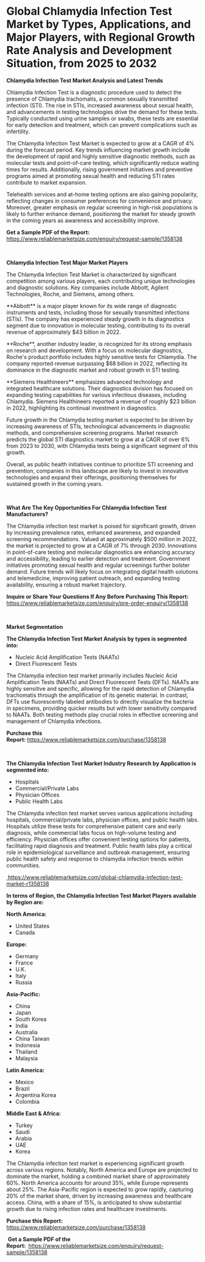 <p><h1>Global Chlamydia Infection Test Market by Types, Applications, and Major Players, with Regional Growth Rate Analysis and Development Situation, from 2025 to 2032</h1></p><p><strong>Chlamydia Infection Test Market Analysis and Latest Trends</strong></p>
<p><p>Chlamydia Infection Test is a diagnostic procedure used to detect the presence of Chlamydia trachomatis, a common sexually transmitted infection (STI). The rise in STIs, increased awareness about sexual health, and advancements in testing technologies drive the demand for these tests. Typically conducted using urine samples or swabs, these tests are essential for early detection and treatment, which can prevent complications such as infertility.</p><p>The Chlamydia Infection Test Market is expected to grow at a CAGR of 4% during the forecast period. Key trends influencing market growth include the development of rapid and highly sensitive diagnostic methods, such as molecular tests and point-of-care testing, which significantly reduce waiting times for results. Additionally, rising government initiatives and preventive programs aimed at promoting sexual health and reducing STI rates contribute to market expansion.</p><p>Telehealth services and at-home testing options are also gaining popularity, reflecting changes in consumer preferences for convenience and privacy. Moreover, greater emphasis on regular screening in high-risk populations is likely to further enhance demand, positioning the market for steady growth in the coming years as awareness and accessibility improve.</p></p>
<p><strong>Get a Sample PDF of the Report:&nbsp;</strong> <a href="https://www.reliablemarketsize.com/enquiry/request-sample/1358138?utm_campaign=2782&utm_medium=2&utm_source=Github&utm_content=ia&utm_term=12042025&utm_id=chlamydia-infection-test">https://www.reliablemarketsize.com/enquiry/request-sample/1358138</a></p>
<p>&nbsp;</p>
<p><strong>Chlamydia Infection Test Major Market Players</strong></p>
<p><p>The Chlamydia Infection Test Market is characterized by significant competition among various players, each contributing unique technologies and diagnostic solutions. Key companies include Abbott, Agilent Technologies, Roche, and Siemens, among others.</p><p>**Abbott** is a major player known for its wide range of diagnostic instruments and tests, including those for sexually transmitted infections (STIs). The company has experienced steady growth in its diagnostics segment due to innovation in molecular testing, contributing to its overall revenue of approximately $43 billion in 2022.</p><p>**Roche**, another industry leader, is recognized for its strong emphasis on research and development. With a focus on molecular diagnostics, Roche's product portfolio includes highly sensitive tests for Chlamydia. The company reported revenue surpassing $68 billion in 2022, reflecting its dominance in the diagnostic market and robust growth in STI testing.</p><p>**Siemens Healthineers** emphasizes advanced technology and integrated healthcare solutions. Their diagnostics division has focused on expanding testing capabilities for various infectious diseases, including Chlamydia. Siemens Healthineers reported a revenue of roughly $23 billion in 2022, highlighting its continual investment in diagnostics.</p><p>Future growth in the Chlamydia testing market is expected to be driven by increasing awareness of STIs, technological advancements in diagnostic methods, and comprehensive screening programs. Market research predicts the global STI diagnostics market to grow at a CAGR of over 6% from 2023 to 2030, with Chlamydia tests being a significant segment of this growth.</p><p>Overall, as public health initiatives continue to prioritize STI screening and prevention, companies in this landscape are likely to invest in innovative technologies and expand their offerings, positioning themselves for sustained growth in the coming years.</p></p>
<p>&nbsp;</p>
<p><strong>What Are The Key Opportunities For Chlamydia Infection Test Manufacturers?</strong></p>
<p><p>The Chlamydia infection test market is poised for significant growth, driven by increasing prevalence rates, enhanced awareness, and expanded screening recommendations. Valued at approximately $500 million in 2022, the market is projected to grow at a CAGR of 7% through 2030. Innovations in point-of-care testing and molecular diagnostics are enhancing accuracy and accessibility, leading to earlier detection and treatment. Government initiatives promoting sexual health and regular screenings further bolster demand. Future trends will likely focus on integrating digital health solutions and telemedicine, improving patient outreach, and expanding testing availability, ensuring a robust market trajectory.</p></p>
<p><strong>Inquire or Share Your Questions If Any Before Purchasing This Report:</strong> <a href="https://www.reliablemarketsize.com/enquiry/pre-order-enquiry/1358138?utm_campaign=2782&utm_medium=2&utm_source=Github&utm_content=ia&utm_term=12042025&utm_id=chlamydia-infection-test">https://www.reliablemarketsize.com/enquiry/pre-order-enquiry/1358138</a></p>
<p>&nbsp;</p>
<p><strong>Market Segmentation</strong></p>
<p><strong>The Chlamydia Infection Test Market Analysis by types is segmented into:</strong></p>
<p><ul><li>Nucleic Acid Amplification Tests (NAATs)</li><li>Direct Fluorescent Tests</li></ul></p>
<p><p>The Chlamydia infection test market primarily includes Nucleic Acid Amplification Tests (NAATs) and Direct Fluorescent Tests (DFTs). NAATs are highly sensitive and specific, allowing for the rapid detection of Chlamydia trachomatis through the amplification of its genetic material. In contrast, DFTs use fluorescently labeled antibodies to directly visualize the bacteria in specimens, providing quicker results but with lower sensitivity compared to NAATs. Both testing methods play crucial roles in effective screening and management of Chlamydia infections.</p></p>
<p><strong>Purchase this Report:&nbsp;</strong><a href="https://www.reliablemarketsize.com/purchase/1358138?utm_campaign=2782&utm_medium=2&utm_source=Github&utm_content=ia&utm_term=12042025&utm_id=chlamydia-infection-test">https://www.reliablemarketsize.com/purchase/1358138</a></p>
<p>&nbsp;</p>
<p><strong>The Chlamydia Infection Test Market Industry Research by Application is segmented into:</strong></p>
<p><ul><li>Hospitals</li><li>Commercial/Private Labs</li><li>Physician Offices</li><li>Public Health Labs</li></ul></p>
<p><p>The Chlamydia infection test market serves various applications including hospitals, commercial/private labs, physician offices, and public health labs. Hospitals utilize these tests for comprehensive patient care and early diagnosis, while commercial labs focus on high-volume testing and efficiency. Physician offices offer convenient testing options for patients, facilitating rapid diagnosis and treatment. Public health labs play a critical role in epidemiological surveillance and outbreak management, ensuring public health safety and response to chlamydia infection trends within communities.</p></p>
<p><a href="https://www.reliablemarketsize.com/global-chlamydia-infection-test-market-r1358138?utm_campaign=2782&utm_medium=2&utm_source=Github&utm_content=ia&utm_term=12042025&utm_id=chlamydia-infection-test">&nbsp;https://www.reliablemarketsize.com/global-chlamydia-infection-test-market-r1358138</a></p>
<p><strong>In terms of Region, the Chlamydia Infection Test Market Players available by Region are:</strong></p>
<p>
    <p> <strong> North America: </strong>
        <ul>
            <li>United States</li>
            <li>Canada</li>
        </ul>
        </p> 
    <p> <strong> Europe: </strong>
        <ul>
            <li>Germany</li>
            <li>France</li>
            <li>U.K.</li>
            <li>Italy</li>
            <li>Russia</li>
        </ul>
        </p> 
    <p> <strong> Asia-Pacific: </strong>
        <ul>
            <li>China</li>
            <li>Japan</li>
            <li>South Korea</li>
            <li>India</li>
            <li>Australia</li>
            <li>China Taiwan</li>
            <li>Indonesia</li>
            <li>Thailand</li>
            <li>Malaysia</li>
        </ul>
        </p> 
    <p> <strong> Latin America: </strong>
        <ul>
            <li>Mexico</li>
            <li>Brazil</li>
            <li>Argentina Korea</li>
            <li>Colombia</li>
        </ul>
        </p> 
    <p> <strong> Middle East & Africa: </strong>
        <ul>
            <li>Turkey</li>
            <li>Saudi</li>
            <li>Arabia</li>
            <li>UAE</li>
            <li>Korea</li>
        </ul>
    </p>
    </p>
<p><p>The Chlamydia infection test market is experiencing significant growth across various regions. Notably, North America and Europe are projected to dominate the market, holding a combined market share of approximately 60%. North America accounts for around 35%, while Europe represents about 25%. The Asia-Pacific region is expected to grow rapidly, capturing 20% of the market share, driven by increasing awareness and healthcare access. China, with a share of 15%, is anticipated to show substantial growth due to rising infection rates and healthcare investments.</p></p>
<p><strong>Purchase this Report: </strong><a href="https://www.reliablemarketsize.com/purchase/1358138?utm_campaign=2782&utm_medium=2&utm_source=Github&utm_content=ia&utm_term=12042025&utm_id=chlamydia-infection-test">https://www.reliablemarketsize.com/purchase/1358138</a></p>
<p>&nbsp;<strong>Get a Sample PDF of the Report:&nbsp;&nbsp;</strong><a href="https://www.reliablemarketsize.com/enquiry/request-sample/1358138?utm_campaign=2782&utm_medium=2&utm_source=Github&utm_content=ia&utm_term=12042025&utm_id=chlamydia-infection-test">https://www.reliablemarketsize.com/enquiry/request-sample/1358138</a></p>
<p><strong></strong></p>
<p><p></p><p></p><p></p></p>